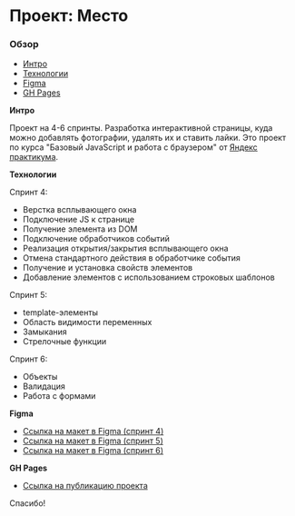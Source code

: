 # Проект: Место

### Обзор
* [Интро](#Интро)
* [Технологии](#Технологии)
* [Figma](#Figma)
* [GH Pages](#GHPages)

**<a name="Интро"></a>Интро**

Проект на 4-6 спринты. Разработка интерактивной страницы, куда можно добавлять фотографии, удалять их и ставить лайки.
Это проект по курса "Базовый JavaScript и работа с браузером" от [Яндекс практикума](https://praktikum.yandex.ru/).

**<a name="Технологии"></a>Технологии**

Спринт 4:
* Верстка всплывающего окна
* Подключение JS к странице
* Получение элемента из DOM
* Подключение обработчиков событий
* Реализация открытия/закрытия всплывающего окна
* Отмена стандартного действия в обработчике события
* Получение и установка свойств элементов
* Добавление элементов с использованием строковых шаблонов

Спринт 5:
* template-элементы
* Область видимости переменных
* Замыкания
* Стрелочные функции

Спринт 6:
* Объекты
* Валидация
* Работа с формами

**<a name="Figma"></a>Figma**

* [Ссылка на макет в Figma (спринт 4)](https://www.figma.com/file/2cn9N9jSkmxD84oJik7xL7/JavaScript.-Sprint-4?node-id=0%3A1)
* [Ссылка на макет в Figma (спринт 5)](https://www.figma.com/file/bjyvbKKJN2naO0ucURl2Z0/JavaScript.-Sprint-5?node-id=0%3A1)
* [Ссылка на макет в Figma (спринт 6)](https://www.figma.com/file/kRVLKwYG3d1HGLvh7JFWRT/JavaScript.-Sprint-6?node-id=0%3A1)

**<a name="GHPages"></a>GH Pages**

* [Ссылка на публикацию проекта](https://nikolay-shirokov.github.io/mesto/)

Спасибо!
